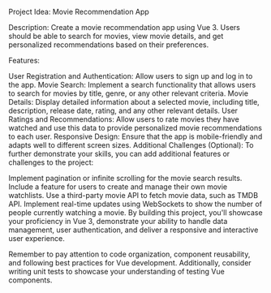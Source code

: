 Project Idea: Movie Recommendation App

Description:
Create a movie recommendation app using Vue 3. Users should be able to search for movies, view movie details, and get personalized recommendations based on their preferences.

Features:

User Registration and Authentication: Allow users to sign up and log in to the app.
Movie Search: Implement a search functionality that allows users to search for movies by title, genre, or any other relevant criteria.
Movie Details: Display detailed information about a selected movie, including title, description, release date, rating, and any other relevant details.
User Ratings and Recommendations: Allow users to rate movies they have watched and use this data to provide personalized movie recommendations to each user.
Responsive Design: Ensure that the app is mobile-friendly and adapts well to different screen sizes.
Additional Challenges (Optional):
To further demonstrate your skills, you can add additional features or challenges to the project:

Implement pagination or infinite scrolling for the movie search results.
Include a feature for users to create and manage their own movie watchlists.
Use a third-party movie API to fetch movie data, such as TMDB API.
Implement real-time updates using WebSockets to show the number of people currently watching a movie.
By building this project, you'll showcase your proficiency in Vue 3, demonstrate your ability to handle data management, user authentication, and deliver a responsive and interactive user experience.

Remember to pay attention to code organization, component reusability, and following best practices for Vue development. Additionally, consider writing unit tests to showcase your understanding of testing Vue components.
